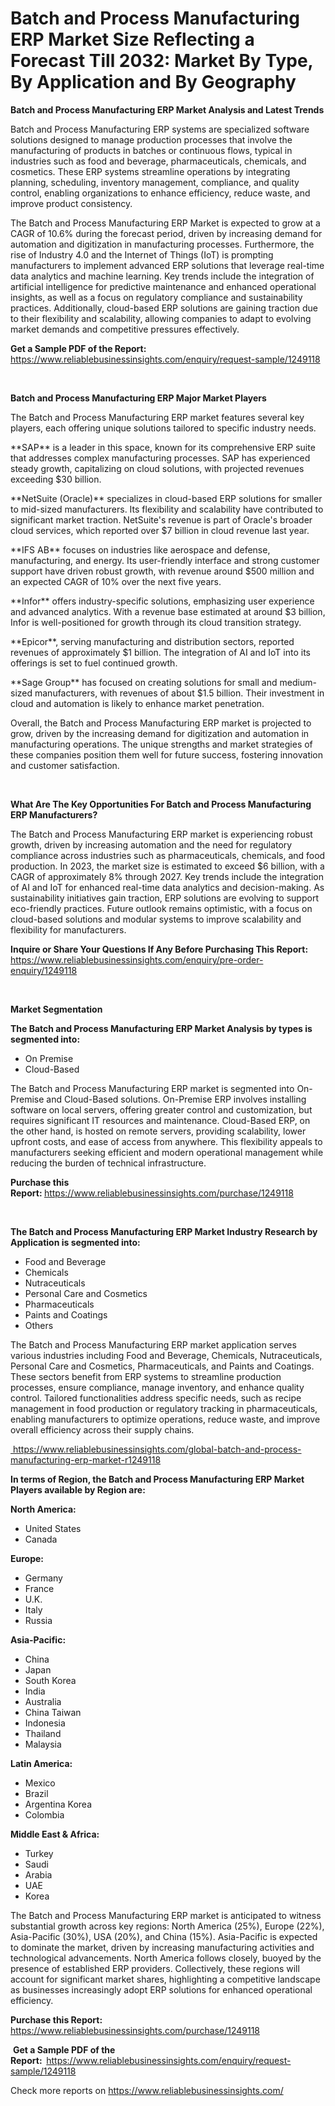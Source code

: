 <p><h1>Batch and Process Manufacturing ERP Market Size Reflecting a Forecast Till 2032: Market By Type, By Application and By Geography</h1></p><p><strong>Batch and Process Manufacturing ERP Market Analysis and Latest Trends</strong></p>
<p><p>Batch and Process Manufacturing ERP systems are specialized software solutions designed to manage production processes that involve the manufacturing of products in batches or continuous flows, typical in industries such as food and beverage, pharmaceuticals, chemicals, and cosmetics. These ERP systems streamline operations by integrating planning, scheduling, inventory management, compliance, and quality control, enabling organizations to enhance efficiency, reduce waste, and improve product consistency. </p><p>The Batch and Process Manufacturing ERP Market is expected to grow at a CAGR of 10.6% during the forecast period, driven by increasing demand for automation and digitization in manufacturing processes. Furthermore, the rise of Industry 4.0 and the Internet of Things (IoT) is prompting manufacturers to implement advanced ERP solutions that leverage real-time data analytics and machine learning. Key trends include the integration of artificial intelligence for predictive maintenance and enhanced operational insights, as well as a focus on regulatory compliance and sustainability practices. Additionally, cloud-based ERP solutions are gaining traction due to their flexibility and scalability, allowing companies to adapt to evolving market demands and competitive pressures effectively.</p></p>
<p><strong>Get a Sample PDF of the Report:&nbsp;</strong> <a href="https://www.reliablebusinessinsights.com/enquiry/request-sample/1249118?utm_campaign=3319&utm_medium=2&utm_source=Github&utm_content=ia&utm_term=29032025&utm_id=batch-and-process-manufacturing-erp">https://www.reliablebusinessinsights.com/enquiry/request-sample/1249118</a></p>
<p>&nbsp;</p>
<p><strong>Batch and Process Manufacturing ERP Major Market Players</strong></p>
<p><p>The Batch and Process Manufacturing ERP market features several key players, each offering unique solutions tailored to specific industry needs. </p><p>**SAP** is a leader in this space, known for its comprehensive ERP suite that addresses complex manufacturing processes. SAP has experienced steady growth, capitalizing on cloud solutions, with projected revenues exceeding $30 billion.</p><p>**NetSuite (Oracle)** specializes in cloud-based ERP solutions for smaller to mid-sized manufacturers. Its flexibility and scalability have contributed to significant market traction. NetSuite's revenue is part of Oracle's broader cloud services, which reported over $7 billion in cloud revenue last year.</p><p>**IFS AB** focuses on industries like aerospace and defense, manufacturing, and energy. Its user-friendly interface and strong customer support have driven robust growth, with revenue around $500 million and an expected CAGR of 10% over the next five years.</p><p>**Infor** offers industry-specific solutions, emphasizing user experience and advanced analytics. With a revenue base estimated at around $3 billion, Infor is well-positioned for growth through its cloud transition strategy.</p><p>**Epicor**, serving manufacturing and distribution sectors, reported revenues of approximately $1 billion. The integration of AI and IoT into its offerings is set to fuel continued growth.</p><p>**Sage Group** has focused on creating solutions for small and medium-sized manufacturers, with revenues of about $1.5 billion. Their investment in cloud and automation is likely to enhance market penetration.</p><p>Overall, the Batch and Process Manufacturing ERP market is projected to grow, driven by the increasing demand for digitization and automation in manufacturing operations. The unique strengths and market strategies of these companies position them well for future success, fostering innovation and customer satisfaction.</p></p>
<p>&nbsp;</p>
<p><strong>What Are The Key Opportunities For Batch and Process Manufacturing ERP Manufacturers?</strong></p>
<p><p>The Batch and Process Manufacturing ERP market is experiencing robust growth, driven by increasing automation and the need for regulatory compliance across industries such as pharmaceuticals, chemicals, and food production. In 2023, the market size is estimated to exceed $6 billion, with a CAGR of approximately 8% through 2027. Key trends include the integration of AI and IoT for enhanced real-time data analytics and decision-making. As sustainability initiatives gain traction, ERP solutions are evolving to support eco-friendly practices. Future outlook remains optimistic, with a focus on cloud-based solutions and modular systems to improve scalability and flexibility for manufacturers.</p></p>
<p><strong>Inquire or Share Your Questions If Any Before Purchasing This Report:</strong> <a href="https://www.reliablebusinessinsights.com/enquiry/pre-order-enquiry/1249118?utm_campaign=3319&utm_medium=2&utm_source=Github&utm_content=ia&utm_term=29032025&utm_id=batch-and-process-manufacturing-erp">https://www.reliablebusinessinsights.com/enquiry/pre-order-enquiry/1249118</a></p>
<p>&nbsp;</p>
<p><strong>Market Segmentation</strong></p>
<p><strong>The Batch and Process Manufacturing ERP Market Analysis by types is segmented into:</strong></p>
<p><ul><li>On Premise</li><li>Cloud-Based</li></ul></p>
<p><p>The Batch and Process Manufacturing ERP market is segmented into On-Premise and Cloud-Based solutions. On-Premise ERP involves installing software on local servers, offering greater control and customization, but requires significant IT resources and maintenance. Cloud-Based ERP, on the other hand, is hosted on remote servers, providing scalability, lower upfront costs, and ease of access from anywhere. This flexibility appeals to manufacturers seeking efficient and modern operational management while reducing the burden of technical infrastructure.</p></p>
<p><strong>Purchase this Report:&nbsp;</strong><a href="https://www.reliablebusinessinsights.com/purchase/1249118?utm_campaign=3319&utm_medium=2&utm_source=Github&utm_content=ia&utm_term=29032025&utm_id=batch-and-process-manufacturing-erp">https://www.reliablebusinessinsights.com/purchase/1249118</a></p>
<p>&nbsp;</p>
<p><strong>The Batch and Process Manufacturing ERP Market Industry Research by Application is segmented into:</strong></p>
<p><ul><li>Food and Beverage</li><li>Chemicals</li><li>Nutraceuticals</li><li>Personal Care and Cosmetics</li><li>Pharmaceuticals</li><li>Paints and Coatings</li><li>Others</li></ul></p>
<p><p>The Batch and Process Manufacturing ERP market application serves various industries including Food and Beverage, Chemicals, Nutraceuticals, Personal Care and Cosmetics, Pharmaceuticals, and Paints and Coatings. These sectors benefit from ERP systems to streamline production processes, ensure compliance, manage inventory, and enhance quality control. Tailored functionalities address specific needs, such as recipe management in food production or regulatory tracking in pharmaceuticals, enabling manufacturers to optimize operations, reduce waste, and improve overall efficiency across their supply chains.</p></p>
<p><a href="https://www.reliablebusinessinsights.com/global-batch-and-process-manufacturing-erp-market-r1249118?utm_campaign=3319&utm_medium=2&utm_source=Github&utm_content=ia&utm_term=29032025&utm_id=batch-and-process-manufacturing-erp">&nbsp;https://www.reliablebusinessinsights.com/global-batch-and-process-manufacturing-erp-market-r1249118</a></p>
<p><strong>In terms of Region, the Batch and Process Manufacturing ERP Market Players available by Region are:</strong></p>
<p>
    <p> <strong> North America: </strong>
        <ul>
            <li>United States</li>
            <li>Canada</li>
        </ul>
        </p> 
    <p> <strong> Europe: </strong>
        <ul>
            <li>Germany</li>
            <li>France</li>
            <li>U.K.</li>
            <li>Italy</li>
            <li>Russia</li>
        </ul>
        </p> 
    <p> <strong> Asia-Pacific: </strong>
        <ul>
            <li>China</li>
            <li>Japan</li>
            <li>South Korea</li>
            <li>India</li>
            <li>Australia</li>
            <li>China Taiwan</li>
            <li>Indonesia</li>
            <li>Thailand</li>
            <li>Malaysia</li>
        </ul>
        </p> 
    <p> <strong> Latin America: </strong>
        <ul>
            <li>Mexico</li>
            <li>Brazil</li>
            <li>Argentina Korea</li>
            <li>Colombia</li>
        </ul>
        </p> 
    <p> <strong> Middle East & Africa: </strong>
        <ul>
            <li>Turkey</li>
            <li>Saudi</li>
            <li>Arabia</li>
            <li>UAE</li>
            <li>Korea</li>
        </ul>
    </p>
    </p>
<p><p>The Batch and Process Manufacturing ERP market is anticipated to witness substantial growth across key regions: North America (25%), Europe (22%), Asia-Pacific (30%), USA (20%), and China (15%). Asia-Pacific is expected to dominate the market, driven by increasing manufacturing activities and technological advancements. North America follows closely, buoyed by the presence of established ERP providers. Collectively, these regions will account for significant market shares, highlighting a competitive landscape as businesses increasingly adopt ERP solutions for enhanced operational efficiency.</p></p>
<p><strong>Purchase this Report: </strong><a href="https://www.reliablebusinessinsights.com/purchase/1249118?utm_campaign=3319&utm_medium=2&utm_source=Github&utm_content=ia&utm_term=29032025&utm_id=batch-and-process-manufacturing-erp">https://www.reliablebusinessinsights.com/purchase/1249118</a></p>
<p>&nbsp;<strong>Get a Sample PDF of the Report:&nbsp;&nbsp;</strong><a href="https://www.reliablebusinessinsights.com/enquiry/request-sample/1249118?utm_campaign=3319&utm_medium=2&utm_source=Github&utm_content=ia&utm_term=29032025&utm_id=batch-and-process-manufacturing-erp">https://www.reliablebusinessinsights.com/enquiry/request-sample/1249118</a></p>
<p><strong></strong></p>
<p>Check more reports on <a href="https://www.reliablebusinessinsights.com/?utm_campaign=3319&utm_medium=2&utm_source=Github&utm_content=ia&utm_term=29032025&utm_id=batch-and-process-manufacturing-erp">https://www.reliablebusinessinsights.com/</a></p>